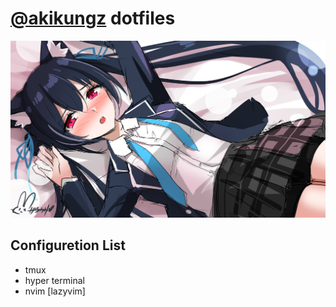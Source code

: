 # [@akikungz](https://github.com/akikungz) dotfiles

[![Serika Fanart](./images/114005344_p0.png "")](https://www.pixiv.net/en/artworks/114005344)

## Configuretion List

- tmux
- hyper terminal
- nvim [lazyvim]
